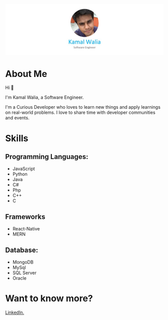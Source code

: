 ![Header](https://raw.githubusercontent.com/Kamal-Walia/About-Me/master/Header.jpg)

# About Me
Hi :wave: 

I'm Kamal Walia, a Software Engineer.

I'm a Curious Developer who loves to learn new things and apply learnings on real-world problems. I love to share time with developer communities and events.

# Skills
## Programming Languages:
* JavaScript
* Python
* Java
* C#
* Php
* C++
* C

## Frameworks
* React-Native
* MERN

## Database:
* MongoDB
* MySql
* SQL Server
* Oracle

# Want to know more?

[LinkedIn.](https://www.linkedin.com/in/kamal1709/)
